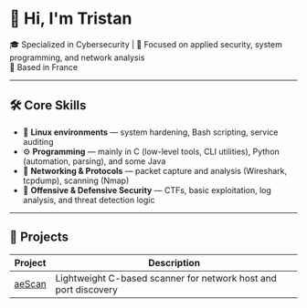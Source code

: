 # 👋 Hi, I'm Tristan


🎓 Specialized in Cybersecurity | 🔎 Focused on applied security, system programming, and network analysis  
📍 Based in France


---


## 🛠 Core Skills


- 🐧 **Linux environments** — system hardening, Bash scripting, service auditing  
- ⚙️ **Programming** — mainly in C (low-level tools, CLI utilities), Python (automation, parsing), and some Java  
- 📡 **Networking & Protocols** — packet capture and analysis (Wireshark, tcpdump), scanning (Nmap)  
- 🔐 **Offensive & Defensive Security** — CTFs, basic exploitation, log analysis, and threat detection logic


---


## 📂 Projects


| Project | Description |
|--------|-------------|
| [aeScan](https://github.com/TristanBaliteau/aeScan) | Lightweight C-based scanner for network host and port discovery |

